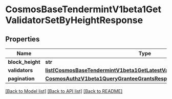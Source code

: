 # CosmosBaseTendermintV1beta1GetValidatorSetByHeightResponse

## Properties
Name | Type | Description | Notes
------------ | ------------- | ------------- | -------------
**block_height** | **str** |  | [optional] 
**validators** | [**list[CosmosBaseTendermintV1beta1GetLatestValidatorSetResponseValidators]**](CosmosBaseTendermintV1beta1GetLatestValidatorSetResponseValidators.md) |  | [optional] 
**pagination** | [**CosmosAuthzV1beta1QueryGranteeGrantsResponsePagination**](CosmosAuthzV1beta1QueryGranteeGrantsResponsePagination.md) |  | [optional] 

[[Back to Model list]](../README.md#documentation-for-models) [[Back to API list]](../README.md#documentation-for-api-endpoints) [[Back to README]](../README.md)

